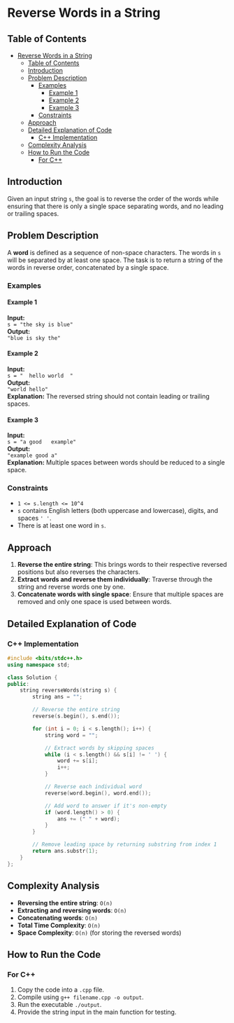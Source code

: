 # Reverse Words in a String

## Table of Contents

- [Reverse Words in a String](#reverse-words-in-a-string)
  - [Table of Contents](#table-of-contents)
  - [Introduction](#introduction)
  - [Problem Description](#problem-description)
    - [Examples](#examples)
      - [Example 1](#example-1)
      - [Example 2](#example-2)
      - [Example 3](#example-3)
    - [Constraints](#constraints)
  - [Approach](#approach)
  - [Detailed Explanation of Code](#detailed-explanation-of-code)
    - [C++ Implementation](#c-implementation)
  - [Complexity Analysis](#complexity-analysis)
  - [How to Run the Code](#how-to-run-the-code)
    - [For C++](#for-c)

## Introduction

Given an input string `s`, the goal is to reverse the order of the words while ensuring that there is only a single space separating words, and no leading or trailing spaces.

## Problem Description

A **word** is defined as a sequence of non-space characters. The words in `s` will be separated by at least one space. The task is to return a string of the words in reverse order, concatenated by a single space.

### Examples

#### Example 1

**Input:**  
`s = "the sky is blue"`  
**Output:**  
`"blue is sky the"`

#### Example 2

**Input:**  
`s = "  hello world  "`  
**Output:**  
`"world hello"`  
**Explanation:** The reversed string should not contain leading or trailing spaces.

#### Example 3

**Input:**  
`s = "a good   example"`  
**Output:**  
`"example good a"`  
**Explanation:** Multiple spaces between words should be reduced to a single space.

### Constraints

- `1 <= s.length <= 10^4`
- `s` contains English letters (both uppercase and lowercase), digits, and spaces `' '`.
- There is at least one word in `s`.

## Approach

1. **Reverse the entire string**: This brings words to their respective reversed positions but also reverses the characters.
2. **Extract words and reverse them individually**: Traverse through the string and reverse words one by one.
3. **Concatenate words with single space**: Ensure that multiple spaces are removed and only one space is used between words.

## Detailed Explanation of Code

### C++ Implementation

```cpp
#include <bits/stdc++.h>
using namespace std;

class Solution {
public:
    string reverseWords(string s) {
        string ans = "";

        // Reverse the entire string
        reverse(s.begin(), s.end());

        for (int i = 0; i < s.length(); i++) {
            string word = "";

            // Extract words by skipping spaces
            while (i < s.length() && s[i] != ' ') {
                word += s[i];
                i++;
            }

            // Reverse each individual word
            reverse(word.begin(), word.end());

            // Add word to answer if it's non-empty
            if (word.length() > 0) {
                ans += (" " + word);
            }
        }

        // Remove leading space by returning substring from index 1
        return ans.substr(1);
    }
};
```

## Complexity Analysis

- **Reversing the entire string**: `O(n)`
- **Extracting and reversing words**: `O(n)`
- **Concatenating words**: `O(n)`
- **Total Time Complexity**: `O(n)`
- **Space Complexity**: `O(n)` (for storing the reversed words)

## How to Run the Code

### For C++

1. Copy the code into a `.cpp` file.
2. Compile using `g++ filename.cpp -o output`.
3. Run the executable `./output`.
4. Provide the string input in the main function for testing.
